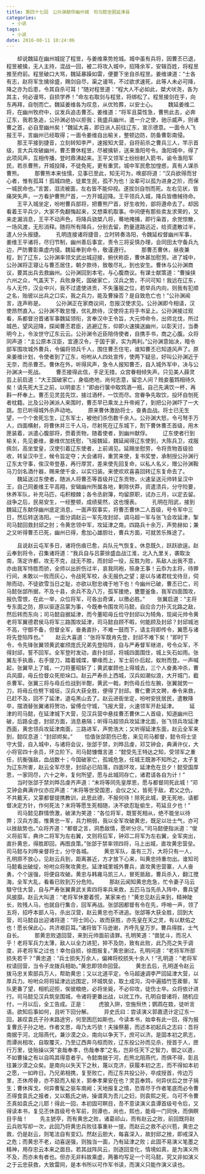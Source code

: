 ```yaml
---
title: 第四十七回　公孙渊献俘幽州城　司马懿坐困延津县
categories:
  - 小说
tags:
  - 小说
date: 2016-08-11 10:24:06
---
```

　　却说魏延在幽州城捉了程昱，与姜维乘势抢城。城中虽有兵将，因曹丕已退，程昱被擒，无人主持，混战一回，被二将攻入城中，招降余军，安辑百姓，将程昱推至府前。程昱破口大骂，魏延暴躁如雷，便要下坐自杀程昱。姜维谏道：“士各有志，赵将军生擒徐盛，赐剑自尽，渠之谩骂，不过欲求速死，此等人未必可降，降之亦为后患，令其自杀可耳！”随对程昱道：“程大人不必如此，桀犬吠尧，各为其主，何必谩骂，自损学养！”命左右取剑与程昱，将绑松了。程昱接剑在手，向东再拜，自刎而亡。魏延姜维各为叹息，从优殓葬，以安士心。<!-- more -->
　　魏延姜维二将，在幽州牧府中，议发兵追击曹丕。姜维道：“将军且莫性急，曹熊此去，必奔辽东，我若急追，公孙渊必协以拒我；我盛兵幽州，遣一介之使，驰示威声，则诸曹之首，必自至幽州矣！”魏延大喜，即日派人前往辽东，宣示德意。一面令人飞报王平，言幽州已经取得；一面令姜维自出榆关，整顿边防，防备曹彰南侵。
　　那王平接到捷音，立刻转知李严，速报知大营，自将前杀之曹兵三人，竿示首级，言大兵攻破幽州，曹丕曹休程昱，尽被擒斩，送来渔阳号令。渔阳城中，得了此项风声，互相传播，登时鼎沸起来。王平又领军士纷纷射入箭书，谕令渔阳军民，若杀曹熊，开城投降，不徒免死，更有重赏。城中军民愈加惶惑，真有人谋杀曹熊。
　　那曹熊本来怯懦，见事已至此，知无可为，唤部将道：“汉兵欲得而甘心者，惟有孤耳！孤城四绝，徒累生民，孤不为也！汝辈可以孤为进身之阶，而保一城民命也。”言罢，泪流被面，左右皆不能仰视。遂拔剑自刎而死。左右见状，皆痛哭失声，一方看护曹熊尸首，一方开城迎降。王平领兵入城，降兵皆缴械待命。
　　王平入城坐定，吩咐曹兵部将，把曹熊尸首，好生收殓，部将遵命去了。却因看着王平兵少，大家不免翻悔起来，又想乘机取事。中间便有那些卖友求荣的，又来走漏消息，王平不动声色，将降兵骁桀八将，蓦地掩捕，即行枭首，余党惊散，一场风渡，无形消释。随将所有降兵，分别去留，酌量道路远近，给资遣散过半，遣人分头报捷。
　　孔明连接诸将捷音，立时转奏洛阳，令魏延权督幽州军事，姜维王平诸将，尽归节制，幽州善后事宜，责令三将妥慎办理，会同田太守备兵九边，严防曹彰乘虚内侵。魏延奉到命令，敬谨遵行。
　　那曹丕曹休，昼夜兼程，到了辽东，公孙渊率领文武出城迎接，俯伏称臣，曹休甚加慰劳。进了城中，公孙渊将正寝让与曹丕居住，朝夕款待，致敬尽礼，到也安生。曹休与公孙渊商议，要其出兵去救幽州。公孙渊回到本宅，与心腹商议。有谋士献策道：“曹操挟六州之众，气盖天下，兵败身死，国破家亡，汉兵之势，不问可知！我远在辽东，与人无忤，汉业中兴，我不过遣使进贡，不失藩服之位，若举兵内向，则我有犯顺之名，贻彼以出兵之口实，我之兵力，能及曹操否？是自致危亡也！”公孙渊闻言，连声称是。
　　公孙渊正在家商议间，忽报汉使求见。公孙渊即今相请，汉使昂然直入。公孙渊不敢怠慢，优礼款待，汉使将主将手书呈上。公孙渊接过观看，系都督汾晋诸军事魏延领衔，言奉汉中王令旨，大元帅命令，出师北伐，所过城邑，望风迎降，探闻曹丕君臣，逃避辽东，仰即火速擒送幽州，以彰天讨，当奏明今上，令汝世守辽东云云。公孙渊令近臣陪侍使者，自携手书，商之心腹。众将同声道：“主公原本汉臣，宜遵汉令，于国于家，实为两利。”公孙渊意始决，暗令部军围攻城外曹兵，令偏将领兵千人，围住曹丕住宅，谁知曹丕已知道风声了。原来姜维计划，令使者到了辽东，吩咐从人四处宣传，使两下疑忌，好叫公孙渊近于无奈，而杀曹丕。曹休在外，听得风声，急令人报知曹丕，自入城外军中，决与公孙渊决一死战。
　　曹丕接得此信，手足无措，众宫眷相倾失声。只见美人薛灵芸上前启道：“大王国破家亡，身临绝地，尚何志意，留恋人间？贱妾蓄鸩相待久矣！请先死大王之前，以明妾志！”即由行箧中取鸩酒一瓶，自己先满饮一杯，再斟一杯奉上。曹丕见灵芸先饮，接过酒杯，一饮而尽。宫眷争先取饮，投环自刎死者枕籍。比及公孙渊派人来围时，曹丕早已乘龙上升帝阙了，到把公孙渊吓了一大跳。忽已听得城外杀声动地。
　　原来曹休激励将士，奋勇血战。将士已无生望，一个个舍死忘生，辽东军士，被他们杀伤数千余人。公孙渊大怒，令弓弩手万人，四面横射，将曹休并三千人马，尽射死在辽东城下，割下曹休曹丕首级，用木匣装着，派遣心腹部将，赍着贡物，随着使者，到幽州献俘。
　　辽东使者行到榆关，先见姜维，姜维优加抚慰，飞报魏延，魏延闻得辽东使到，大陈兵卫，戎服佩剑，高坐堂皇，汉使引着辽东使者，上前谒见。延赐坐慰劳，令将贡物首级验收，转呈汉中王，候令旨定夺；大会诸将，重赏来使，复书奖誉，承制授公孙渊行辽东太守事，俟汉帝登基，再行厚赏，差来使先回复命，以私人名义，赠公孙渊鞍马刀剑名酒什器，赐来使千金，以实归装。来使欢欢喜喜回转辽东复命去了。
　　魏延送过东使者，随派人将曹丕等首级并辽东贡物，火速呈送元帅转呈汉中王，自己同姜维王平高翔，安辑幽州所属各地，剿除伏莽，资遣溃兵，分守险要，休养军队，补充马匹，屯积粮棘；各令丞尉簿，均留原职，试办三月，以定去留。战争之后，民易安生，一经整顿，成绩斐然，这也慢表。
　　孔明在阳武，接到魏延辽东献俘幽州底定消息，一面声叙事实，将曹丕曹休二人首级，号令军中三日，然后转送洛阳。一面分调赵云一军先攻封邱，调马超一军与张飞会攻延津，掣司马懿回救封邱之肘；令黄忠领中军，攻延津之南。四路兵十余万，声势赫如；兼之又听得曹丕已死，幽州已得，愈加心雄胆壮，曹兵方面，可就苦乐殊途了。

　　且说赵云屯军多日，诸将伤痕已愈，兵队元气恢复。休息既久，跃跃欲逞。赵云奉到将令，召集诸将道：“我兵自与吕蒙徐盛血战江淮，北入九里关，袭取汝南，荡定许都，攻无不克，战无不胜，而封邱一役，反胜为败，系敌人出我不意，亦由我军恃胜而骄，全师以出折伤过半，哀我同袍，殒身王事！云忝为主将，待罪行间，未敢以一败而灰心，令战死军校，永无报仇之望；是以与诸君枕戈待旦，伺隙而动，不徒欲雪当日之耻，亦欲以慰忠魂于地下也！今幽州已破，曹丕已亡，司马懿张郃所据，不及十县，余兵不及八万，孤军援绝，甕蹩釜鱼，我军四面围攻，报仇雪恨，在此一举，众位将军，可各出奇谋，以徼必胜。”
　　张翼启道：“主将专东面之防，原以驱逐吕蒙为事，今既奉令围攻司马懿，自应合力扑灭北路之敌，然后转而东向；司马懿自据延津，而今董昭毋丘俭守封邱以为犄角，现闻元帅令黄老将军翼德君侯马将军三路围攻延津，司马懿自顾不暇，何能顾及封邱？封邱城池不高，守御不备，但督全军，奋勇直扑，不难一鼓而下，请主将即传令，翼愿与诸将先登陷阵也。”
　　赵云大喜道：“张将军既肯先登，封邱不难下矣！”即时下令，令先锋张翼领黄武崔颀庞氏兄弟先登陷阵，自与严寿督军继进，号令众军，不得封邱，誓不回军。全军登时发动，直扑封邱，将城四面围住，城上矢石如雨。张翼左手执盾，右手提刀，踏着城堞，攀缘而上，军士前仆后起，蚁附而登。一声喊起，张翼早上了城，一刀将董昭斩了；黄武崔顾也上得城去，三个人奋勇冲杀，曹兵风靡，毋丘俭督众死拒垛口。赵云严寿杀上西城，汉兵如潮似浪，大开城门，截杀曹军。张翼三将与毋丘俭战到半酣，黄武一戟，刺伤毋丘俭左腕，张翼就势一刀，将毋丘俭劈下城垣，汉兵大获全胜，便得了封邱。曹仁曹洪文聘，奉令来救，已赶不及，回不了延津，退屯黑山去了。赵云进衙坐定，吩咐安抚居民，遣散降卒，摆酒替张翼诸将贺功，留傅佥守城，飞报大营，火速领军开赴延津。
　　延津的司马懿，在延津城下大营，见汉兵营中悬挂曹丕曹休二人首级，知道幽州已破，后路全虚，封邱方面，消息悬隔；听得马超领兵攻延津北面，张飞领兵攻延津西面，黄忠领兵攻延津南面，三路进军，声势浩大；又听得延津东面，赵云全军来到，懿叹息道：“封邱烬矣。”
　　恰值张郃箭伤已愈，来见司马都督，懿令将士坚守大营，自入城中，与诸将会议，张郃于禁，刘晔吕虔，邓艾钟会，典满许仪，大小将官四十余员，环立阶下。司马懿慷慨言道：“懿受先王特达之知，受领军之重任，抗衡强敌，血战数十；今国破家亡，孤城危急，任城王既渺不知所之，太子复为辽东所害，赵云全军尽至，封邱必已陷落，四面环攻，延津危在旦夕！懿受国厚恩，一家同尽，六十之年，复何所望，愿与此城同存亡，诸君请各自为计！”
　　当时张郃于禁刘晔吕虔齐声道：“末将等同先皇厚恩，愿与都督同死此城！”邓艾钟会典满许仪亦应声道：“末将等世受国恩，会仪之父，皆死于敌，君父之仇，不共戴天，又蒙都督提携教训，此恩此德，不报何待！除死此城，更无死地，请都督决定方针，作何死法？末将等愿生死相随，决不欲忍耻偷生，苟延旦夕也！”
　　司马懿见群情愤激，破涕为笑道：“各位将军，既誓死相从，绝不能坐以待弊；汉兵方面，惟黄忠一军，兵力稍弱，我以全军攻破黄忠，既足以壮士气，亦可以挫敌势也。”众将齐道：“都督之言，洞悉敌情，愿听分示。”司马懿便指派道：“俊义将前军，典许二将军为左右翼，文则将后军，钟邓二将军为左右翼，全军突出，直扑黄忠，得胜即回，再图良策。”张郃于禁率领四将，马上出城，直攻黄忠营垒。司马懿与刘晔亲督将士，分守各城。
　　黄忠军队，虽有三万，大将只有一人，孔明原不放心，见赵云兵到，距离甚近，方才放下心来，叫黄忠持重勿出。谁知司马懿看出破绽，吩咐众将聚攻黄忠。延津城里城外曹兵，直攻黄忠营寨，人人奋勇，个个逞强，将便自攻破。黄忠与韩雍马凯三人，冒死抵敌，曹兵杀入，翻江搅海，全军大乱，看看已败到万分危险。
　　那赵云闻知黄忠危急，忙令妻子马云騄守住大营，自与严寿张翼黄武关索四将率兵来救，五匹马当先杀入阵中，曹兵望风披靡。赵云大叫道：“老将军休要着慌，某家来也！”黄忠见赵云来到，精神陡长，败残人马，也就自行集合，回军再战。张郃因都督有令在先，呼哨一声，领了五将，招呼本部人马，杀出汉营，赵云黄忠也不进追。张郃等大获全胜，回到大营，司马懿自出迎诸将道：“将士同心，故而获胜，亦先皇在天之灵，有以默佑之也！愿长保此心，共济艰巨耳。”诸将皆下马逊谢，齐呼先皇万岁。曹兵得胜，士气自长。
　　那黄忠败退回营，来到元帅面前请罪。孔明笑道：“兽犹斗，而况人乎！老将军兵力太薄，敌人以全力进犯，猝不及防，致有此败，此乃亮之失于调度，非老将军之过也！幸勿自损，徐图报复。”黄忠谢过。孔明问道：“老将军所部损失若干？”黄忠道：“兵士损失万余人，偏裨将校损失十余人！”孔明道：“老将军权请回营，当令子龙拨兵相助。”黄忠即领命回营。
　　黄忠去后，孔明遂令赵云拨马忠关索部兵万人，帮助黄忠；又以北道平定，令马超速调李严回延津大营，以厚兵力。吩咐众将将延津远远围定，环城筑垒，取土成沟，沟中遍插竹签蒺藜，军队更番了望，相机迎拒，俟彼粮绝，必将坐毙，不必仰攻，徒伤士卒。众将依计进行。司马懿见汉兵筑垒围城，令诸将更番出战，以扰工作。孔明自督诸将，随机应付，一月以后，全工告成。正是：
　　虎狼入阱，空施炰烋；鹦鹉在笯，徒听言语。欲知后事如何，且听下回分解。
　　异史氏曰：尝读演义郭嘉遗计定辽东一回，甚叹袁氏子孙末路途穷，何至困厄如斯也。今读本书，始幸有此一回，得为报复曹氏子孙之地，作者文思，毋乃太巧欤！夫操祭墓，而述本初起兵之志曰：吾将南据于河，北阻燕代，兼沙漠之众，南向以争天下，庶可以济。是固本初之夙志，而谭尚相攻，自取覆灭，乃至辽西奔乌桓而败，辽东投公孙而见杀，授首于人，匣行万里，徒贻操以哭“哀哉奉孝，伤哉奉孝”之名，岂非任天下之智力，御之以道，不如曹操之有以自鸣其得意者乎。令懿南据于河，彪熊北阻燕代，而俱不得，彰且往兼沙漠之众矣。是南向以失天下之秋，蔑以克济，获履本初之志，而不得如本初之愿，一如昨日。乃兄弟相携，复至败亡，而辽东共投公孙，卒成授首，传边万里，丕休颅骨，亦不胫而入榆关，郭奉孝果安在也？灵芸奉鸩，何异伏后之世子捐生；曹休挥戈，何异曹髦之驱车南阙；天地报复之情，恐胥尽于作者笔底而必令曹丕得食袁氏之报者，又以甄氏之纳，操谓真为吾儿之妇，则袁熙之死，乌可不令曹丕真如袁氏之儿耶！得此一回，本初固可瞑目，吾不意读演义袁谭首级号令后，又得读本书，复见丕休首级号令军前，则谭也，尚也，熙也，能毋一门同快，而俱瞑目乎哉！
　　先主猇亭，而有黄忠之败，诸葛祁山，而有赵云之败，前回既将赵云兵败写却一次，此回乃将黄忠兵败往事重补一提。而赵云之救不必兴苞，黄忠之救，仍是赵云，则笔法自有变幻。然赵云胆大，每喜深入，故封邱之挫，即戒深入之危；而黄忠不老，动喜逞强，则独当一面，乃有延津之败；此固不易演义笔墨之精神，用存忠云本来之面目。若其战阵风云，则逐回变化，情境如真，是为演义所不及，而亦未有者也。但亦无非料故乘虚，两番均写足一个司马懿，究又非如演义之于云忠获救，大致雷同，是本书所以可作军书读，而演义只能作演义读也。
